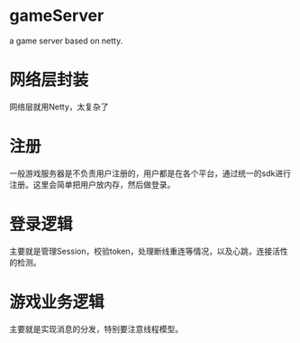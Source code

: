 # gameServer
a game server based on netty.

# 网络层封装
网络层就用Netty，太复杂了

# 注册
一般游戏服务器是不负责用户注册的，用户都是在各个平台，通过统一的sdk进行注册。这里会简单把用户放内存，然后做登录。

# 登录逻辑
主要就是管理Session，校验token，处理断线重连等情况，以及心跳，连接活性的检测。

# 游戏业务逻辑
主要就是实现消息的分发，特别要注意线程模型。
